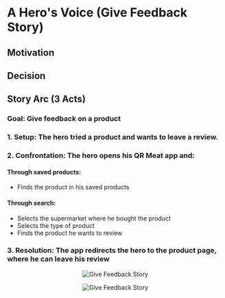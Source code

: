 # A Hero's Voice (Give Feedback Story)

## Motivation

## Decision

## Story Arc (3 Acts)
  ### Goal: Give feedback on a product
  ### 1. Setup: The hero tried a product and wants to leave a review.
  ### 2. Confrontation: The hero opens his QR Meat app and:
  #### Through saved products:
  - Finds the product in his saved products
  #### Through search:
  - Selects the supermarket where he bought the product
  - Selects the type of product
  - Finds the product he wants to review
  ### 3. Resolution: The app redirects the hero to the product page, where he can leave his review


<p align="center">
<img src="./assets/light-give-feedback.png#gh-light-mode-only" alt="Give Feedback Story">
</p>

<p align="center">
<img src="./assets/dark-give-feedback.png#gh-dark-mode-only" alt="Give Feedback Story">
</p>

